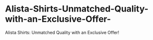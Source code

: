 # Alista-Shirts-Unmatched-Quality-with-an-Exclusive-Offer-
Alista Shirts: Unmatched Quality with an Exclusive Offer!
